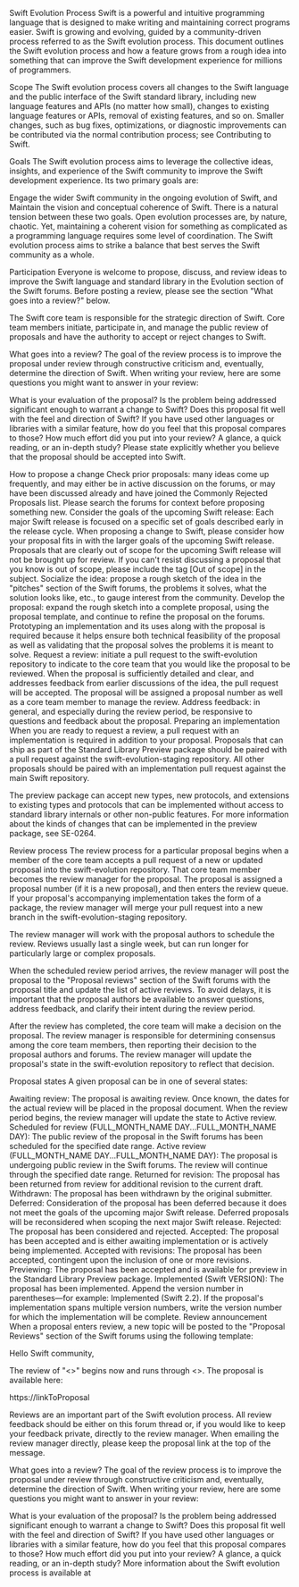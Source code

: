 Swift Evolution Process
Swift is a powerful and intuitive programming language that is designed to make writing and maintaining correct programs easier. Swift is growing and evolving, guided by a community-driven process referred to as the Swift evolution process. This document outlines the Swift evolution process and how a feature grows from a rough idea into something that can improve the Swift development experience for millions of programmers.

Scope
The Swift evolution process covers all changes to the Swift language and the public interface of the Swift standard library, including new language features and APIs (no matter how small), changes to existing language features or APIs, removal of existing features, and so on. Smaller changes, such as bug fixes, optimizations, or diagnostic improvements can be contributed via the normal contribution process; see Contributing to Swift.

Goals
The Swift evolution process aims to leverage the collective ideas, insights, and experience of the Swift community to improve the Swift development experience. Its two primary goals are:

Engage the wider Swift community in the ongoing evolution of Swift, and
Maintain the vision and conceptual coherence of Swift.
There is a natural tension between these two goals. Open evolution processes are, by nature, chaotic. Yet, maintaining a coherent vision for something as complicated as a programming language requires some level of coordination. The Swift evolution process aims to strike a balance that best serves the Swift community as a whole.

Participation
Everyone is welcome to propose, discuss, and review ideas to improve the Swift language and standard library in the Evolution section of the Swift forums. Before posting a review, please see the section "What goes into a review?" below.

The Swift core team is responsible for the strategic direction of Swift. Core team members initiate, participate in, and manage the public review of proposals and have the authority to accept or reject changes to Swift.

What goes into a review?
The goal of the review process is to improve the proposal under review through constructive criticism and, eventually, determine the direction of Swift. When writing your review, here are some questions you might want to answer in your review:

What is your evaluation of the proposal?
Is the problem being addressed significant enough to warrant a change to Swift?
Does this proposal fit well with the feel and direction of Swift?
If you have used other languages or libraries with a similar feature, how do you feel that this proposal compares to those?
How much effort did you put into your review? A glance, a quick reading, or an in-depth study?
Please state explicitly whether you believe that the proposal should be accepted into Swift.

How to propose a change
Check prior proposals: many ideas come up frequently, and may either be in active discussion on the forums, or may have been discussed already and have joined the Commonly Rejected Proposals list. Please search the forums for context before proposing something new.
Consider the goals of the upcoming Swift release: Each major Swift release is focused on a specific set of goals described early in the release cycle. When proposing a change to Swift, please consider how your proposal fits in with the larger goals of the upcoming Swift release. Proposals that are clearly out of scope for the upcoming Swift release will not be brought up for review. If you can't resist discussing a proposal that you know is out of scope, please include the tag [Out of scope] in the subject.
Socialize the idea: propose a rough sketch of the idea in the "pitches" section of the Swift forums, the problems it solves, what the solution looks like, etc., to gauge interest from the community.
Develop the proposal: expand the rough sketch into a complete proposal, using the proposal template, and continue to refine the proposal on the forums. Prototyping an implementation and its uses along with the proposal is required because it helps ensure both technical feasibility of the proposal as well as validating that the proposal solves the problems it is meant to solve.
Request a review: initiate a pull request to the swift-evolution repository to indicate to the core team that you would like the proposal to be reviewed. When the proposal is sufficiently detailed and clear, and addresses feedback from earlier discussions of the idea, the pull request will be accepted. The proposal will be assigned a proposal number as well as a core team member to manage the review.
Address feedback: in general, and especially during the review period, be responsive to questions and feedback about the proposal.
Preparing an implementation
When you are ready to request a review, a pull request with an implementation is required in addition to your proposal. Proposals that can ship as part of the Standard Library Preview package should be paired with a pull request against the swift-evolution-staging repository. All other proposals should be paired with an implementation pull request against the main Swift repository.

The preview package can accept new types, new protocols, and extensions to existing types and protocols that can be implemented without access to standard library internals or other non-public features. For more information about the kinds of changes that can be implemented in the preview package, see SE-0264.

Review process
The review process for a particular proposal begins when a member of the core team accepts a pull request of a new or updated proposal into the swift-evolution repository. That core team member becomes the review manager for the proposal. The proposal is assigned a proposal number (if it is a new proposal), and then enters the review queue. If your proposal's accompanying implementation takes the form of a package, the review manager will merge your pull request into a new branch in the swift-evolution-staging repository.

The review manager will work with the proposal authors to schedule the review. Reviews usually last a single week, but can run longer for particularly large or complex proposals.

When the scheduled review period arrives, the review manager will post the proposal to the "Proposal reviews" section of the Swift forums with the proposal title and update the list of active reviews. To avoid delays, it is important that the proposal authors be available to answer questions, address feedback, and clarify their intent during the review period.

After the review has completed, the core team will make a decision on the proposal. The review manager is responsible for determining consensus among the core team members, then reporting their decision to the proposal authors and forums. The review manager will update the proposal's state in the swift-evolution repository to reflect that decision.

Proposal states
A given proposal can be in one of several states:

Awaiting review: The proposal is awaiting review. Once known, the dates for the actual review will be placed in the proposal document. When the review period begins, the review manager will update the state to Active review.
Scheduled for review (FULL_MONTH_NAME DAY...FULL_MONTH_NAME DAY): The public review of the proposal in the Swift forums has been scheduled for the specified date range.
Active review (FULL_MONTH_NAME DAY...FULL_MONTH_NAME DAY): The proposal is undergoing public review in the Swift forums. The review will continue through the specified date range.
Returned for revision: The proposal has been returned from review for additional revision to the current draft.
Withdrawn: The proposal has been withdrawn by the original submitter.
Deferred: Consideration of the proposal has been deferred because it does not meet the goals of the upcoming major Swift release. Deferred proposals will be reconsidered when scoping the next major Swift release.
Rejected: The proposal has been considered and rejected.
Accepted: The proposal has been accepted and is either awaiting implementation or is actively being implemented.
Accepted with revisions: The proposal has been accepted, contingent upon the inclusion of one or more revisions.
Previewing: The proposal has been accepted and is available for preview in the Standard Library Preview package.
Implemented (Swift VERSION): The proposal has been implemented. Append the version number in parentheses—for example: Implemented (Swift 2.2). If the proposal's implementation spans multiple version numbers, write the version number for which the implementation will be complete.
Review announcement
When a proposal enters review, a new topic will be posted to the "Proposal Reviews" section of the Swift forums using the following template:

Hello Swift community,

The review of "<<PROPOSAL NAME>>" begins now and runs through <<REVIEW END DATE>>. The proposal is available here:

https://linkToProposal

Reviews are an important part of the Swift evolution process. All review feedback should be either on this forum thread or, if you would like to keep your feedback private, directly to the review manager. When emailing the review manager directly, please keep the proposal link at the top of the message.

What goes into a review?
The goal of the review process is to improve the proposal under review through constructive criticism and, eventually, determine the direction of Swift. When writing your review, here are some questions you might want to answer in your review:

What is your evaluation of the proposal?
Is the problem being addressed significant enough to warrant a change to Swift?
Does this proposal fit well with the feel and direction of Swift?
If you have used other languages or libraries with a similar feature, how do you feel that this proposal compares to those?
How much effort did you put into your review? A glance, a quick reading, or an in-depth study?
More information about the Swift evolution process is available at
